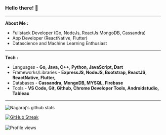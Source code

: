 ### Hello there! 👋                                             


<hr></hr>

 <strong>About Me : </strong>
 
<ul>
  <li>Fullstack Developer (Go, NodeJs, ReactJs MongoDB, Cassandra)</li>
 <li>App Developer (ReactNative, Flutter) </li>
 <li>Datascience and Machine Learning Enthusiast</li>
</ul>

 <hr></hr>
 
  <strong>Tech : </strong>
  
<ul>
     
<li>Languages - <strong> Go, Java, C++, Python, JavaScript, Dart</strong></li>
<li>Frameworks/Libraries - <strong>ExpressJS, NodeJS, Bootstrap, ReactJS, ReactNative, Flutter,</strong></li>
<li>Databases - <strong>Cassandra, MongoDB, MYSQL, Firebase</strong></li>
<li>Tools - <strong>VS Code, Git, Github, Chrome Developer Tools, Androidstudio, Tableau </strong></li>
</ul>
 



<hr></hr>



![Nagaraj's github stats](https://github-readme-stats.vercel.app/api?username=Nagaraj-U&theme=dark&show_icons=true&hide=contribs,issues&card_width=400)

[![GitHub Streak](http://github-readme-streak-stats.herokuapp.com?user=Nagaraj-U&theme=dark)](https://git.io/streak-stats)
<br></br>
![Profile views](https://komarev.com/ghpvc/?username=Nagaraj-U&color=green)

<!-- [![Top Langs](https://github-readme-stats.vercel.app/api/top-langs/?username=Nagaraj-U&layout=compact)](https://github.com/Nagaraj-U/github-readme-stats)
      ![Nagaraj's github stats](https://github-readme-stats.vercel.app/api?username=Nagaraj-U&theme=default&show_icons=true&hide=contribs,issues&card_width=400)
-->
